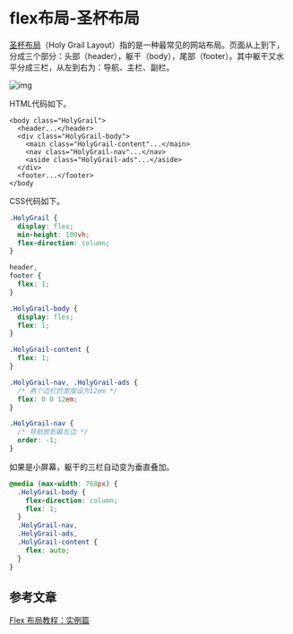 # flex布局-圣杯布局

[圣杯布局](https://en.wikipedia.org/wiki/Holy_Grail_(web_design))（Holy Grail Layout）指的是一种最常见的网站布局。页面从上到下，分成三个部分：头部（header），躯干（body），尾部（footer）。其中躯干又水平分成三栏，从左到右为：导航、主栏、副栏。

![img](https://zszblog.oss-cn-beijing.aliyuncs.com/zszblog/blogimage-master/img/bg2015071323.png)

HTML代码如下。

 ```markup
 <body class="HolyGrail">
   <header...</header>
   <div class="HolyGrail-body">
     <main class="HolyGrail-content"...</main>
     <nav class="HolyGrail-nav"...</nav>
     <aside class="HolyGrail-ads"...</aside>
   </div>
   <footer...</footer>
 </body
 ```

CSS代码如下。

 ```css
 .HolyGrail {
   display: flex;
   min-height: 100vh;
   flex-direction: column;
 }
 
 header,
 footer {
   flex: 1;
 }
 
 .HolyGrail-body {
   display: flex;
   flex: 1;
 }
 
 .HolyGrail-content {
   flex: 1;
 }
 
 .HolyGrail-nav, .HolyGrail-ads {
   /* 两个边栏的宽度设为12em */
   flex: 0 0 12em;
 }
 
 .HolyGrail-nav {
   /* 导航放到最左边 */
   order: -1;
 }
 ```

如果是小屏幕，躯干的三栏自动变为垂直叠加。

 ```css
 @media (max-width: 768px) {
   .HolyGrail-body {
     flex-direction: column;
     flex: 1;
   }
   .HolyGrail-nav,
   .HolyGrail-ads,
   .HolyGrail-content {
     flex: auto;
   }
 }
 ```

## 参考文章

[Flex 布局教程：实例篇](http://www.ruanyifeng.com/blog/2015/07/flex-examples.html)
